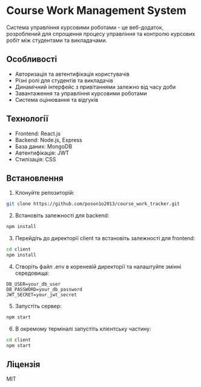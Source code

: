 # Course Work Management System

Система управління курсовими роботами - це веб-додаток, розроблений для спрощення процесу управління та контролю курсових робіт між студентами та викладачами.

## Особливості

- Авторизація та автентифікація користувачів
- Різні ролі для студентів та викладачів
- Динамічний інтерфейс з привітаннями залежно від часу доби
- Завантаження та управління курсовими роботами
- Система оцінювання та відгуків

## Технології

- Frontend: React.js
- Backend: Node.js, Express
- База даних: MongoDB
- Автентифікація: JWT
- Стилізація: CSS

## Встановлення

1. Клонуйте репозиторій:
```bash
git clone https://github.com/poson1o2013/course_work_tracker.git
```

2. Встановіть залежності для backend:
```bash
npm install
```

3. Перейдіть до директорії client та встановіть залежності для frontend:
```bash
cd client
npm install
```

4. Створіть файл .env в кореневій директорії та налаштуйте змінні середовища:
```
DB_USER=your_db_user
DB_PASSWORD=your_db_password
JWT_SECRET=your_jwt_secret
```

5. Запустіть сервер:
```bash
npm start
```

6. В окремому терміналі запустіть клієнтську частину:
```bash
cd client
npm start
```

## Ліцензія

MIT 